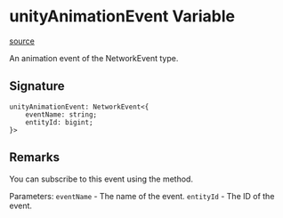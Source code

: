 # unityAnimationEvent Variable

[source](https://developers.meta.com/horizon-worlds/reference/2.0.0/unity_asset_bundles_unityanimationevent)

An animation event of the NetworkEvent type.

## Signature

```
unityAnimationEvent: NetworkEvent<{
    eventName: string;
    entityId: bigint;
}>
```

## Remarks

You can subscribe to this event using the method.

  

Parameters: `eventName` \- The name of the event. `entityId` \- The ID of the event.